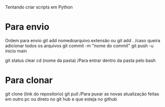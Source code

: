 Tentando criar scripts em Python

# Para envio #
Ordem para envio 
git add nomedoarquivo.extensão ou git add . /caso queira adicionar todos os arquivos
git commit -m "nome do commit"
git push -u inicio main


git status 
clear
cd (nome da pasta) /Para entrar dentro da pasta pelo bash
# Para clonar #
git clone (link do repositorio)
git pull /Para puxar as novas atualização feitas em outro pc ou direto no git hub e que esteja no github